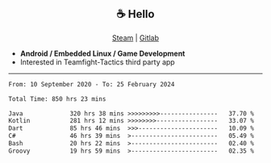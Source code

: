 <h2 align="center"> ☕ Hello </h2>

<p align="center">
  <a href="https://steamcommunity.com/id/Niforances/">Steam</a> |
  <a href="https://gitlab.com/niforances">Gitlab</a>
</p>

 - **Android / Embedded Linux / Game Development**
 - Interested in Teamfight-Tactics third party app

------

<!--START_SECTION:waka-->

```txt
From: 10 September 2020 - To: 25 February 2024

Total Time: 850 hrs 23 mins

Java             320 hrs 38 mins >>>>>>>>>----------------   37.70 %
Kotlin           281 hrs 12 mins >>>>>>>>-----------------   33.07 %
Dart             85 hrs 46 mins  >>>----------------------   10.09 %
C#               46 hrs 39 mins  >------------------------   05.49 %
Bash             20 hrs 22 mins  >------------------------   02.40 %
Groovy           19 hrs 59 mins  >------------------------   02.35 %
```

<!--END_SECTION:waka-->
